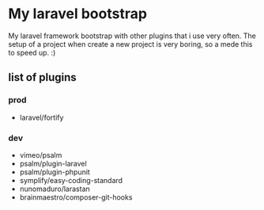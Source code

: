 # My laravel bootstrap

My laravel framework bootstrap with other plugins that i use very often. The setup of a project when create a new project is very boring, so a mede this to speed up. :)

## list of plugins

### prod
* laravel/fortify

### dev
* vimeo/psalm
* psalm/plugin-laravel
* psalm/plugin-phpunit
* symplify/easy-coding-standard
* nunomaduro/larastan
* brainmaestro/composer-git-hooks
